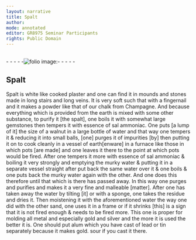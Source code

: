 ```yaml
---
layout: narrative
title: Spalt
author:
mode: annotated
editor: GR8975 Seminar Participants
rights: Public Domain
---
```


 <br/>- - - - -<a href="http://gallica.bnf.fr/ark:/12148/btv1b10500001g/f221.image"><img src="assets/photo-icon.png" alt="folio image: " style="display:inline-block; margin-bottom:-3px;"></a>- - - - - <br/> 
## Spalt

 
 Spalt is white like cooked plaster and one can find it in mounds and stones made in long stairs and long veins. It is very soft such that with a fingernail and it makes a powder like that of our chalk from Champagne. And because everything which is provided from the earth is mixed with some other substance, to purify it [the spalt], one boils it with somewhat large gemstones then tempers it with essence of sal ammoniac. One puts [a lump of it] the size of a walnut in a large bottle of water and that way one tempers it & reducing it into small balls, [one] purges it of impurities [by] then putting it on to cook cleanly in a vessel of earth[enware] in a furnace like those in which pots [are made] and one leaves it there to the point at which pots would be fired. After one tempers it more with essence of sal ammoniac & boiling it very strongly and emptying the murky water & putting it in a separate vessel straight after put back the same water over it & one boils & one puts back the murky water again with the other. And one does this therefore until that which is there has passed away. In this way one purges and purifies and makes it a very fine and malleable [matter]. After one has taken away the water by tilting [it] or with a sponge, one takes the residue and dries it. Then moistening it with the aforementioned water the way one did with the other sand, one uses it in a frame or if it shrinks [this] is a sign that it is not fired enough & needs to be fired more. This one is proper for molding all metal and especially gold and silver and the more it is used the better it is. One should put alum which you have cast of lead or tin separately because it makes gold. sour if you cast it there. 
 